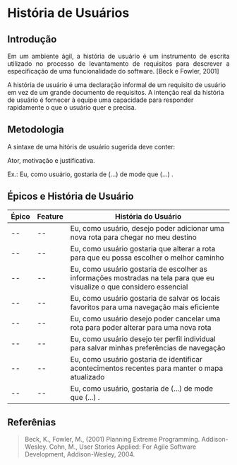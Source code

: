# História de Usuários

## Introdução
<p align="justify">Em um ambiente ágil, a história de usuário é um instrumento de escrita utilizado no
processo de levantamento de requisitos para descrever a especificação de uma
funcionalidade do software. [Beck e Fowler, 2001]</p>
<p align="justfy">A história de usuário é uma declaração informal de um requisito de usuário em vez de
um grande documento de requisitos. A intenção real da história de usuário é fornecer à
equipe uma capacidade para responder rapidamente o que o usuário quer e precisa. </p>

## Metodologia

A sintaxe de uma hitóris de usuário sugerida deve conter:

Ator, motivação e justificativa.

Ex.: Eu, como usuário, gostaria de (...) de mode que (...) .

## Épicos e História de Usuário

|Épico| Feature | História do Usuário |
|--|--|--|
|--|--| Eu, como usuário, desejo poder adicionar uma nova rota para chegar no meu destino|
|--|--| Eu, como usuário gostaria que alterar a rota para que eu possa escolher o melhor caminho|
|--|--| Eu, como usuário gostaria de escolher as informações mostradas na tela para que eu visualize o que considero essencial|
|--|--| Eu, como usuário gostaria de salvar os locais favoritos para uma navegação mais eficiente|
|--|--| Eu, como usuário desejo poder cancelar uma rota para poder alterar para uma nova rota|
|--|--| Eu, como usuário desejo ter perfil individual para salvar minhas preferências de navegação|
|--|--| Eu, como usuário gostaria de identificar acontecimentos recentes para manter o mapa atualizado|
|--|--| Eu, como usuário, gostaria de (...) de mode que (...) .|

[//]: <> (Continuar user storys, associar com épicos e features)



## Referênias

>Beck, K., Fowler, M., (2001) Planning Extreme Programming. Addison-Wesley. Cohn,
M., User Stories Applied: For Agile Software Development, Addison-Wesley, 2004.


